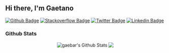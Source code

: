 ## Hi there, I'm Gaetano

[![Github Badge](http://img.shields.io/badge/-Github-black?style=flat-square&logo=github&link=https://github.com/gaebar)](https://github.com/gaebar)
[![Stackoverflow Badge](https://img.shields.io/badge/-Stack%20overflow-FE7A16?style=flat-square&logo=stack-overflow&logoColor=white&link=https://stackoverflow.com/users/8508415/gaetano-barreca)](https://stackoverflow.com/users/8508415/gaetano-barreca)
[![Twitter Badge](https://img.shields.io/badge/-Twitter-0F9D58?style=flat-square&logo=Twitter&logoColor=white&link=https://twitter.com/gaebar1)](https://twitter.com/gaebar1)
[![Linkedin Badge](https://img.shields.io/badge/-LinkedIn-blue?style=flat-square&logo=Linkedin&logoColor=white&link=https://www.linkedin.com/in/gaetanobarreca/)](https://www.linkedin.com/in/gaetanobarreca/)

### Github Stats


<p align="center">
<img align="center" src="https://github-readme-stats-gaebar.vercel.app/api?username=gaebar&show_icons=true&line_height=21&theme=react&cache_seconds=86400&count_private=true" alt="gaebar's Github Stats" />
<img align="center" src="https://github-readme-stats-gaebar.vercel.app/api/top-langs/?username=gaebar&theme=react&line_height=27&layout=compact&cache_seconds=86400" />
</p>

